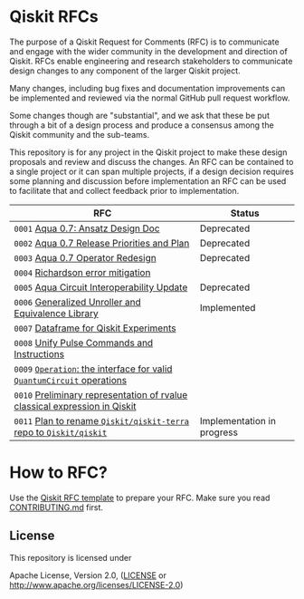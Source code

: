 # Qiskit RFCs

The purpose of a Qiskit Request for Comments (RFC) is to communicate and engage
with the wider community in the development and direction of Qiskit. RFCs enable
engineering and research stakeholders to communicate design changes to any
component of the larger Qiskit project.

Many changes, including bug fixes and documentation improvements can be
implemented and reviewed via the normal GitHub pull request workflow.

Some changes though are "substantial", and we ask that these be put through a
bit of a design process and produce a consensus among the Qiskit community and
the sub-teams.

This repository is for any project in the Qiskit project to make these design
proposals and review and discuss the changes. An RFC can be contained to a
single project or it can span multiple projects, if a design decision requires
some planning and discussion before implementation an RFC can be used to
facilitate that and collect feedback prior to implementation.

| RFC  | Status |
| ------------- | ------------- |
| `0001` [Aqua 0.7: Ansatz Design Doc](0001-ansatz-rfc.md) | Deprecated  |
| `0002` [Aqua 0.7 Release Priorities and Plan](0002-Aqua_0.7_release_priorities_and_plan.md) | Deprecated  |
| `0003` [Aqua 0.7 Operator Redesign](0003-Aqua_0.7_operator_redesign.md) | Deprecated  |
| `0004` [Richardson error mitigation](0004-error-mitigation.md) |  |
| `0005` [Aqua Circuit Interoperability Update](0005-Aqua_circuit_interoperability.md) | Deprecated |
| `0006` [Generalized Unroller and Equivalence Library](0006-rfc-generalized-unroller-and-equivalence-library.md) | Implemented |
| `0007` [Dataframe for Qiskit Experiments](0007-experiment-dataframe.md) |  |
| `0008` [Unify Pulse Commands and Instructions](0008-unify-pulse-commands-and-instructions.md) |  |
| `0009` [`Operation`: the interface for valid `QuantumCircuit` operations](0009-interface-for-circuit-operations.md) |  |
| `0010` [Preliminary representation of rvalue classical expression in Qiskit](0010-simple-classical-representations.md) |  |
| `0011` [Plan to rename `Qiskit/qiskit-terra` repo to `Qiskit/qiskit`](0011-repo-rename.md) | Implementation in progress |



# How to RFC?
Use the [Qiskit RFC template](0000-template.md) to prepare your RFC. Make sure you read [CONTRIBUTING.md](CONTRIBUTING.md) first.

## License
[License]: #license

This repository is licensed under

 Apache License, Version 2.0, ([LICENSE](LICENSE) or <http://www.apache.org/licenses/LICENSE-2.0>)
